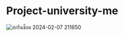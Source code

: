 # Project-university-me

![สกรีนช็อต 2024-02-07 211650](https://github.com/NaritNt/Project-university-me/assets/131785594/dd6670f8-c148-4c62-b431-0808f1b539ba)

